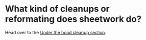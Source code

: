 # What kind of cleanups or reformating does sheetwork do?

Head over to the [Under the hood cleanup section](../sheetwork-commands/upload-operation/under-the-hood-cleanups.md).

